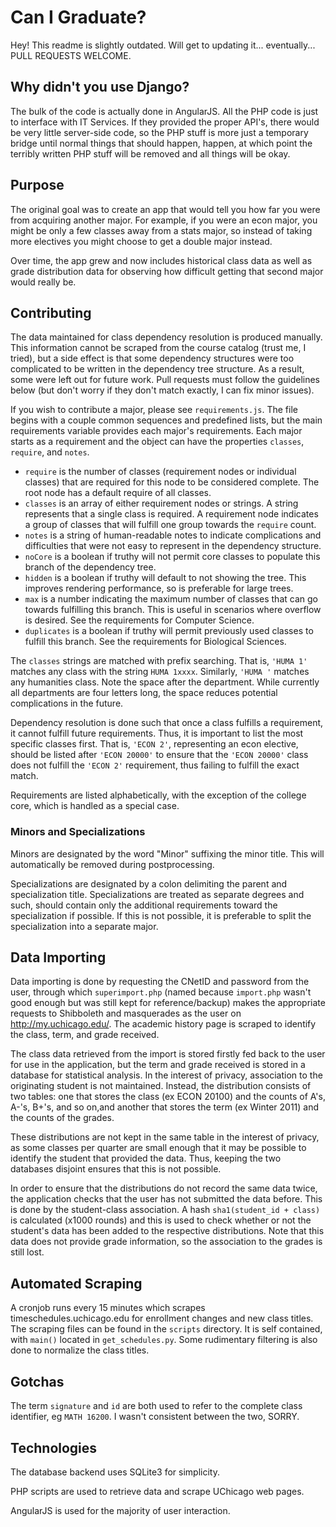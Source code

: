 Can I Graduate?
===============

Hey! This readme is slightly outdated. Will get to updating it... eventually... PULL REQUESTS WELCOME.

Why didn't you use Django?
--------------------------

The bulk of the code is actually done in AngularJS. All the PHP code is just to interface with IT Services. If they provided the proper API's, there would be very little server-side code, so the PHP stuff is more just a temporary bridge until normal things that should happen, happen, at which point the terribly written PHP stuff will be removed and all things will be okay.

Purpose
-------

The original goal was to create an app that would tell you how far you were from acquiring another major. For example, if you were an econ major, you might be only a few classes away from a stats major, so instead of taking more electives you might choose to get a double major instead.

Over time, the app grew and now includes historical class data as well as grade distribution data for observing how difficult getting that second major would really be.

Contributing
------------

The data maintained for class dependency resolution is produced manually. This information cannot be scraped from the course catalog (trust me, I tried), but a side effect is that some dependency structures were too complicated to be written in the dependency tree structure. As a result, some were left out for future work. Pull requests must follow the guidelines below (but don't worry if they don't match exactly, I can fix minor issues).

If you wish to contribute a major, please see `requirements.js`. The file begins with a couple common sequences and predefined lists, but the main requirements variable provides each major's requirements. Each major starts as a requirement and the object can have the properties `classes`, `require`, and `notes`.

- `require` is the number of classes (requirement nodes or individual classes) that are required for this node to be considered complete. The root node has a default require of all classes.
- `classes` is an array of either requirement nodes or strings. A string represents that a single class is required. A requirement node indicates a group of classes that will fulfill one group towards the `require` count.
- `notes` is a string of human-readable notes to indicate complications and difficulties that were not easy to represent in the dependency structure.
- `noCore` is a boolean if truthy will not permit core classes to populate this branch of the dependency tree.
- `hidden` is a boolean if truthy will default to not showing the tree. This improves rendering performance, so is preferable for large trees.
- `max` is a number indicating the maximum number of classes that can go towards fulfilling this branch. This is useful in scenarios where overflow is desired. See the requirements for Computer Science.
- `duplicates` is a boolean if truthy will permit previously used classes to fulfill this branch. See the requirements for Biological Sciences.

The `classes` strings are matched with prefix searching. That is, `'HUMA 1'` matches any class with the string `HUMA 1xxxx`. Similarly, `'HUMA '` matches any humanities class. Note the space after the department. While currently all departments are four letters long, the space reduces potential complications in the future.

Dependency resolution is done such that once a class fulfills a requirement, it cannot fulfill future requirements. Thus, it is important to list the most specific classes first. That is, `'ECON 2'`, representing an econ elective, should be listed after `'ECON 20000'` to ensure that the `'ECON 20000'` class does not fulfill the `'ECON 2'` requirement, thus failing to fulfill the exact match.

Requirements are listed alphabetically, with the exception of the college core, which is handled as a special case.

### Minors and Specializations

Minors are designated by the word "Minor" suffixing the minor title. This will automatically be removed during postprocessing.

Specializations are designated by a colon delimiting the parent and specialization title. Specializations are treated as separate degrees and such, should contain only the additional requirements toward the specialization if possible. If this is not possible, it is preferable to split the specialization into a separate major.

Data Importing
--------------

Data importing is done by requesting the CNetID and password from the user, through which `superimport.php` (named because `import.php` wasn't good enough but was still kept for reference/backup) makes the appropriate requests to Shibboleth and masquerades as the user on http://my.uchicago.edu/. The academic history page is scraped to identify the class, term, and grade received.

The class data retrieved from the import is stored firstly fed back to the user for use in the application, but the term and grade received is stored in a database for statistical analysis. In the interest of privacy, association to the originating student is not maintained. Instead, the distribution consists of two tables: one that stores the class (ex ECON 20100) and the counts of A's, A-'s, B+'s, and so on,and another that stores the term (ex Winter 2011) and the counts of the grades.

These distributions are not kept in the same table in the interest of privacy, as some classes per quarter are small enough that it may be possible to identify the student that provided the data. Thus, keeping the two databases disjoint ensures that this is not possible.

In order to ensure that the distributions do not record the same data twice, the application checks that the user has not submitted the data before. This is done by the student-class association. A hash `sha1(student_id + class)` is calculated (x1000 rounds) and this is used to check whether or not the student's data has been added to the respective distributions. Note that this data does not provide grade information, so the association to the grades is still lost.

Automated Scraping
------------------

A cronjob runs every 15 minutes which scrapes timeschedules.uchicago.edu for enrollment changes and new class titles. The scraping files can be found in the `scripts` directory. It is self contained, with `main()` located in `get_schedules.py`. Some rudimentary filtering is also done to normalize the class titles.

Gotchas
-------

The term `signature` and `id` are both used to refer to the complete class identifier, eg `MATH 16200`. I wasn't consistent between the two, SORRY.

Technologies
------------

The database backend uses SQLite3 for simplicity.

PHP scripts are used to retrieve data and scrape UChicago web pages.

AngularJS is used for the majority of user interaction.

